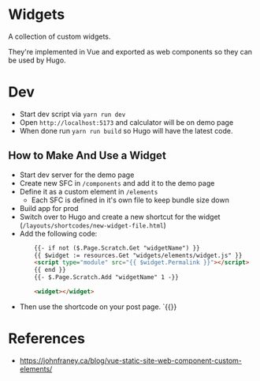# Widgets

A collection of custom widgets.

They're implemented in Vue and exported as web components so they can be used by Hugo.

# Dev

- Start dev script via `yarn run dev`
- Open `http://localhost:5173` and calculator will be on demo page
- When done run `yarn run build` so Hugo will have the latest code.

## How to Make And Use a Widget
- Start dev server for the demo page
- Create new SFC in `/components` and add it to the demo page
- Define it as a custom element in `/elements`
    - Each SFC is defined in it's own file to keep bundle size down
- Build app for prod
- Switch over to Hugo and create a new shortcut for the widget (`/layouts/shortcodes/new-widget-file.html`)
- Add the following code:
    ```html
        {{- if not ($.Page.Scratch.Get "widgetName") }}
        {{ $widget := resources.Get "widgets/elements/widget.js" }}
        <script type="module" src="{{ $widget.Permalink }}"></script>
        {{ end }}
        {{- $.Page.Scratch.Add "widgetName" 1 -}}

        <widget></widget>
    ```
- Then use the shortcode on your post page. `{{<widget >}}

# References
- https://johnfraney.ca/blog/vue-static-site-web-component-custom-elements/